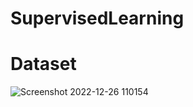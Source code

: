 # SupervisedLearning

# Dataset

![Screenshot 2022-12-26 110154](https://user-images.githubusercontent.com/91965672/209506941-62b0fdf3-56fe-41a2-a432-9c09bd8bf0f3.png)
